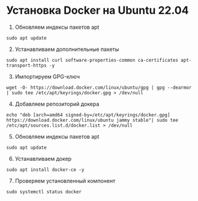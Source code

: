 # Установка Docker на Ubuntu 22.04

1. Обновляем индексы пакетов apt
```
sudo apt update
```

2. Устанавливаем дополнительные пакеты
```
sudo apt install curl software-properties-common ca-certificates apt-transport-https -y
```

3. Импортируем GPG-ключ
```
wget -O- https://download.docker.com/linux/ubuntu/gpg | gpg --dearmor | sudo tee /etc/apt/keyrings/docker.gpg > /dev/null
```

4. Добавляем репозиторий докера
```
echo "deb [arch=amd64 signed-by=/etc/apt/keyrings/docker.gpg] https://download.docker.com/linux/ubuntu jammy stable"| sudo tee /etc/apt/sources.list.d/docker.list > /dev/null
```

5. Обновляем индексы пакетов apt
```
sudo apt update
```

6. Устанавливаем докер
```
sudo apt install docker-ce -y
```

7. Проверяем установленный компонент
```
sudo systemctl status docker
```